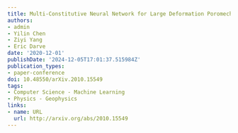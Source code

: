 ```yaml
---
title: Multi-Constitutive Neural Network for Large Deformation Poromechanics Problem
authors:
- admin
- Yilin Chen
- Ziyi Yang
- Eric Darve
date: '2020-12-01'
publishDate: '2024-12-05T17:01:37.515984Z'
publication_types:
- paper-conference
doi: 10.48550/arXiv.2010.15549
tags:
- Computer Science - Machine Learning
- Physics - Geophysics
links:
- name: URL
  url: http://arxiv.org/abs/2010.15549
---
```

